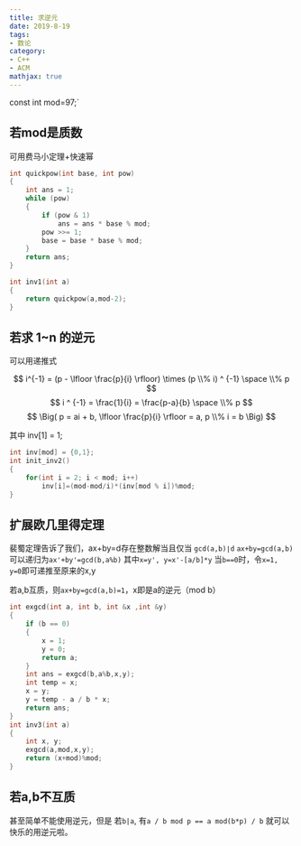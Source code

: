 ```yaml
---
title: 求逆元
date: 2019-8-19
tags:
- 数论
category:
- C++
- ACM
mathjax: true
---
```


const int mod=97;`

## 若mod是质数

可用费马小定理+快速幂

```c++
int quickpow(int base, int pow)
{
    int ans = 1;
    while (pow)
    {
        if (pow & 1)
            ans = ans * base % mod;
        pow >>= 1;
        base = base * base % mod;
    }
    return ans;
}

int inv1(int a)
{
    return quickpow(a,mod-2);
}
```

## 若求 1~n 的逆元

可以用递推式

$$ i^{-1} = (p - \lfloor \frac{p}{i} \rfloor) \times (p \\% i) ^ {-1} \space \\% p $$
$$ i ^ {-1} = \frac{1}{i} = \frac{p-a}{b} \space \\% p $$
$$ \Big( p = ai + b, \lfloor \frac{p}{i} \rfloor = a, p \\% i = b \Big) $$

其中 inv[1] = 1;

```c++
int inv[mod] = {0,1};
int init_inv2()
{
    for(int i = 2; i < mod; i++)
        inv[i]=(mod-mod/i)*(inv[mod % i])%mod;
}
```

## 扩展欧几里得定理

裴蜀定理告诉了我们，ax+by=d存在整数解当且仅当 `gcd(a,b)∣d`
`ax+by=gcd(a,b)`可以递归为`ax'+by'=gcd(b,a%b)`
其中`x=y', y=x'-[a/b]*y`
当`b==0`时，令`x=1, y=0`即可递推至原来的x,y

若a,b互质，则`ax+by=gcd(a,b)=1`，x即是a的逆元（mod b）

```c++
int exgcd(int a, int b, int &x ,int &y)
{
    if (b == 0)
    {
        x = 1;
        y = 0;
        return a;
    }
    int ans = exgcd(b,a%b,x,y);
    int temp = x;
    x = y;
    y = temp - a / b * x;
    return ans;
}
int inv3(int a)
{
    int x, y;
    exgcd(a,mod,x,y);
    return (x+mod)%mod;
}
```

## 若a,b不互质

甚至简单不能使用逆元，但是
若`b|a`, 有`a / b mod p == a mod(b*p) / b`
就可以快乐的用逆元啦。
